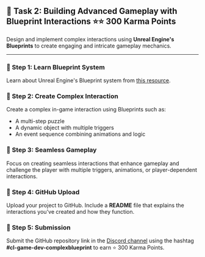 ## 📑 Task 2: Building Advanced Gameplay with Blueprint Interactions ⭐⭐ 300 Karma Points

Design and implement complex interactions using **Unreal Engine's Blueprints** to create engaging and intricate gameplay mechanics.

---

### 📌 Step 1: Learn Blueprint System
Learn about Unreal Engine's Blueprint system from [this resource](https://mulearn.org/r/unreal-blueprint).

### 📌 Step 2: Create Complex Interaction
Create a complex in-game interaction using Blueprints such as:  
- A multi-step puzzle  
- A dynamic object with multiple triggers  
- An event sequence combining animations and logic  

### 📌 Step 3: Seamless Gameplay
Focus on creating seamless interactions that enhance gameplay and challenge the player with multiple triggers, animations, or player-dependent interactions.

### 📌 Step 4: GitHub Upload
Upload your project to GitHub. Include a **README** file that explains the interactions you've created and how they function.

### 📌 Step 5: Submission
Submit the GitHub repository link in the [Discord channel](https://discord.com/channels/771670169691881483/1315007911449071706) using the hashtag **#cl-game-dev-complexblueprint** to earn ⭐ 300 Karma Points.
